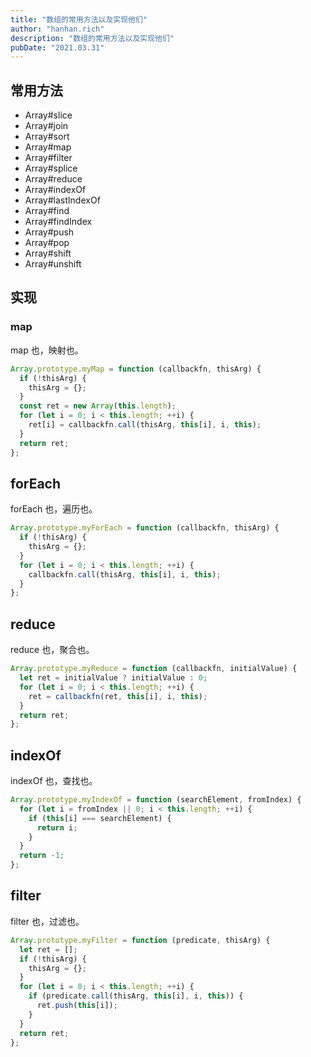 ```yaml
---
title: "数组的常用方法以及实现他们"
author: "hanhan.rich"
description: "数组的常用方法以及实现他们"
pubDate: "2021.03.31"
---
```


## 常用方法

- Array#slice
- Array#join
- Array#sort
- Array#map
- Array#filter
- Array#splice
- Array#reduce
- Array#indexOf
- Array#lastIndexOf
- Array#find
- Array#findIndex
- Array#push
- Array#pop
- Array#shift
- Array#unshift

## 实现

### map

map 也，映射也。

```javascript
Array.prototype.myMap = function (callbackfn, thisArg) {
  if (!thisArg) {
    thisArg = {};
  }
  const ret = new Array(this.length);
  for (let i = 0; i < this.length; ++i) {
    ret[i] = callbackfn.call(thisArg, this[i], i, this);
  }
  return ret;
};
```

## forEach

forEach 也，遍历也。

```javascript
Array.prototype.myForEach = function (callbackfn, thisArg) {
  if (!thisArg) {
    thisArg = {};
  }
  for (let i = 0; i < this.length; ++i) {
    callbackfn.call(thisArg, this[i], i, this);
  }
};
```

## reduce

reduce 也，聚合也。

```javascript
Array.prototype.myReduce = function (callbackfn, initialValue) {
  let ret = initialValue ? initialValue : 0;
  for (let i = 0; i < this.length; ++i) {
    ret = callbackfn(ret, this[i], i, this);
  }
  return ret;
};
```

## indexOf

indexOf 也，查找也。

```javascript
Array.prototype.myIndexOf = function (searchElement, fromIndex) {
  for (let i = fromIndex || 0; i < this.length; ++i) {
    if (this[i] === searchElement) {
      return i;
    }
  }
  return -1;
};
```

## filter

filter 也，过滤也。

```javascript
Array.prototype.myFilter = function (predicate, thisArg) {
  let ret = [];
  if (!thisArg) {
    thisArg = {};
  }
  for (let i = 0; i < this.length; ++i) {
    if (predicate.call(thisArg, this[i], i, this)) {
      ret.push(this[i]);
    }
  }
  return ret;
};
```
